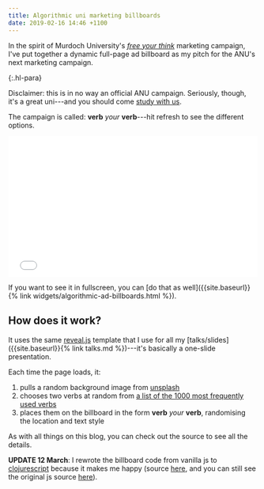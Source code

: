 ```yaml
---
title: Algorithmic uni marketing billboards
date: 2019-02-16 14:46 +1100
---
```


In the spirit of Murdoch University's [_free your
think_](http://www.campaignbrief.com/wa/2017/07/murdoch-university-launches-fr.html)
marketing campaign, I've put together a dynamic full-page ad billboard as my
pitch for the ANU's next marketing campaign.

{:.hl-para}

Disclaimer: this is in no way an official ANU campaign. Seriously, though, it's
a great uni---and you should come [study with us](http://www.anu.edu.au/study).

The campaign is called: **verb** _your_ **verb**---hit refresh to see the
different options.

<div style="position:relative;padding-top:56.25%;">
  <iframe src="{{site.baseurl}}{% link widgets/algorithmic-ad-billboards.html %}" frameborder="0" allowfullscreen
    style="position:absolute;top:0;left:0;width:100%;height:100%;"></iframe>
</div>

If you want to see it in fullscreen, you can [do that as
well]({{site.baseurl}}{% link widgets/algorithmic-ad-billboards.html %}).

## How does it work?

It uses the same [reveal.js](https://github.com/hakimel/reveal.js/) template
that I use for all my [talks/slides]({{site.baseurl}}{% link talks.md
%})---it's basically a one-slide presentation.

Each time the page loads, it:

1. pulls a random background image from [unsplash](https://unsplash.com)
2. chooses two verbs at random from [a list of the 1000 most frequently used
   verbs](https://www.talkenglish.com/vocabulary/top-1000-verbs.aspx)
3. places them on the billboard in the form **verb** _your_ **verb**,
   randomising the location and text style

As with all things on this blog, you can check out the source to see all the
details.

**UPDATE 12 March**: I rewrote the billboard code from vanilla js to
[clojurescript](https://clojurescript.org) because it makes me happy (source
[here](https://github.com/benswift/benswift.github.io/blob/source/_cljs/algorithmic_billboard/src/algorithmic_billboard/core.cljs),
and you can still see the original js source
[here](https://github.com/benswift/benswift.github.io/blob/9f4dbeceb99a43f1430593f89bdde68e1fc5c3e9/widgets/algorithmic-ad-billboards.html)).
